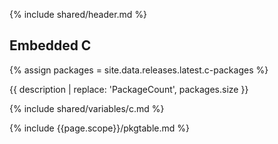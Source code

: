 {% include shared/header.md %}

## Embedded C

{% assign packages = site.data.releases.latest.c-packages %}

{{ description | replace: 'PackageCount', packages.size }}

{% include shared/variables/c.md %}

{% include {{page.scope}}/pkgtable.md %}